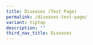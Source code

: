 ```yaml
---
title: Diseases (Test Page)
permalink: /diseases-test-page/
variant: tiptap
description: ""
third_nav_title: Diseases
---
```


